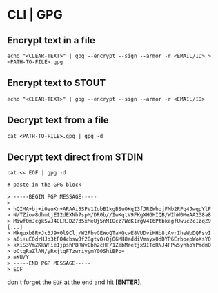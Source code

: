 # CLI \| GPG

## Encrypt text in a file

```
echo "<CLEAR-TEXT>" | gpg --encrypt --sign --armor -r <EMAIL/ID> > <PATH-TO-FILE>.gpg
```

## Encrypt text to STOUT

```
echo "<CLEAR-TEXT>" | gpg --encrypt --sign --armor -r <EMAIL/ID>
```

## Decrypt text from a file

```
cat <PATH-TO-FILE>.gpg | gpg -d
```

## Decrypt text direct from STDIN

```
cat << EOF | gpg -d

# paste in the GPG block

> -----BEGIN PGP MESSAGE-----
>
> hQIMA+bj+i0euKn+ARAAi5SPV1IobB1kgBSuOKqI3fJRZWhojFMb2RPq4JwqpYlF
> N/TZiow8dhmtjEI2dEXNh7spM/DR0b//IwKqtV9FKgXHGHIQB/WIhW0MeAA238a8
> Miwf0mJcgkSvJ4OLRJDZ735xMeUj5nMIOcz7WcKIrgV4I6PtbkegfUwucZcIzqZ9
[...]
> Mkquxb8R+Jc3J9+0l9Clj/W2PbvGEWoQTaHQcwE8VUDviHHb8tAvrIheWpDQPsvI
> a6i+uE0drHJo3tFQ4cbswJf28gtvQ+QjO6MH8addiVmnyx0dDYP6ErbpepWoXsY0
> kXiS3VmZKkWFie1jpshPBRWvCbh2cHF/1ZebMretjx9IToRNJ4FPw5yhhoYPmdmO
> oCtgRaZlAN/yRxjtqFTzwriyymY00ShiBPo=
> =KU/Y
> -----END PGP MESSAGE-----
> EOF
```

don't forget the `EOF` at the end and hit **\[ENTER\]**.

